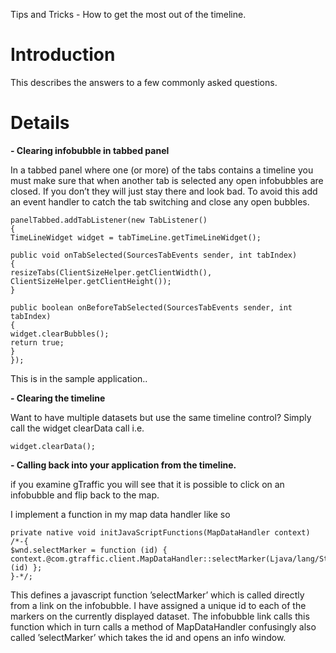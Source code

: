 Tips and Tricks - How to get the most out of the timeline.

# Introduction #

This describes the answers to a few commonly asked questions.


# Details #

**- Clearing infobubble in tabbed panel**

In a tabbed panel where one (or more) of the tabs contains a timeline you must make sure that when another tab is selected any open infobubbles are closed. If you don’t they will just stay there and look bad. To avoid this add an event handler to catch the tab switching and close any open bubbles.

```
panelTabbed.addTabListener(new TabListener()
{
TimeLineWidget widget = tabTimeLine.getTimeLineWidget();

public void onTabSelected(SourcesTabEvents sender, int tabIndex)
{
resizeTabs(ClientSizeHelper.getClientWidth(), ClientSizeHelper.getClientHeight());
}

public boolean onBeforeTabSelected(SourcesTabEvents sender, int tabIndex)
{
widget.clearBubbles();
return true;
}
});
```

This is in the sample application..

**- Clearing the timeline**

Want to have multiple datasets but use the same timeline control? Simply call the widget clearData call i.e.

```
widget.clearData();
```

**- Calling back into your application from the timeline.**

if you examine gTraffic you will see that it is possible to click on an infobubble and flip back to the map.

I implement a function in my map data handler like so

```
private native void initJavaScriptFunctions(MapDataHandler context) /*-{
$wnd.selectMarker = function (id) {
context.@com.gtraffic.client.MapDataHandler::selectMarker(Ljava/lang/String;)(id) };
}-*/;
```

This defines a javascript function ’selectMarker’ which is called directly from a link on the infobubble. I have assigned a unique id to each of the markers on the currently displayed dataset. The infobubble link calls this function which in turn calls a method of MapDataHandler confusingly also called ’selectMarker’ which takes the id and opens an info window.
